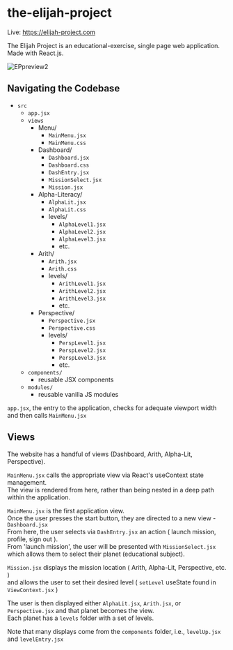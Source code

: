 # the-elijah-project

Live: https://elijah-project.com

The Elijah Project is an educational-exercise, single page web application. Made with React.js.

![EPpreview2](https://github.com/imbrandonj/elijah-project/assets/90408885/cea19875-a881-4e2f-869e-98fd24f37b2e)

## Navigating the Codebase

- `src`
  - `app.jsx`
  - `views`
    - Menu/
      - `MainMenu.jsx`
      - `MainMenu.css`
    - Dashboard/
      - `Dashboard.jsx`
      - `Dashboard.css`
      - `DashEntry.jsx`
      - `MissionSelect.jsx`
      - `Mission.jsx`
    - Alpha-Literacy/
      - `AlphaLit.jsx`
      - `AlphaLit.css`
      - levels/
        - `AlphaLevel1.jsx`
        - `AlphaLevel2.jsx`
        - `AlphaLevel3.jsx`
        - etc.
    - Arith/
      - `Arith.jsx`
      - `Arith.css`
      - levels/
        - `ArithLevel1.jsx`
        - `ArithLevel2.jsx`
        - `ArithLevel3.jsx`
        - etc.
    - Perspective/
      - `Perspective.jsx`
      - `Perspective.css`
      - levels/
        - `PerspLevel1.jsx`
        - `PerspLevel2.jsx`
        - `PerspLevel3.jsx`
        - etc.
  - `components/`
    - reusable JSX components
  - `modules/`
    - reusable vanilla JS modules

`app.jsx`, the entry to the application, checks for adequate viewport width and then calls `MainMenu.jsx`

## Views

The website has a handful of views (Dashboard, Arith, Alpha-Lit, Perspective).

`MainMenu.jsx` calls the appropriate view via React's useContext state management.  
The view is rendered from here, rather than being nested in a deep path within the application.

`MainMenu.jsx` is the first application view.  
Once the user presses the start button, they are directed to a new view - `Dashboard.jsx`  
From here, the user selects via `DashEntry.jsx` an action ( launch mission, profile, sign out ).  
From 'launch mission', the user will be presented with `MissionSelect.jsx` which allows them to select their planet (educational subject).

`Mission.jsx` displays the mission location ( Arith, Alpha-Lit, Perspective, etc. )  
and allows the user to set their desired level ( `setLevel` useState found in `ViewContext.jsx` )

The user is then displayed either `AlphaLit.jsx`, `Arith.jsx`, or `Perspective.jsx` and that planet becomes the view.  
Each planet has a `levels` folder with a set of levels.

Note that many displays come from the `components` folder, i.e., `levelUp.jsx` and `levelEntry.jsx`
